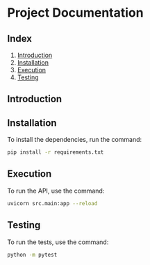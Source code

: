 # Project Documentation

## Index
1. [Introduction](#introduction)
2. [Installation](#installation)
3. [Execution](#execution)
4. [Testing](#testing)

## Introduction

## Installation
To install the dependencies, run the command:
```bash
pip install -r requirements.txt
```

## Execution
To run the API, use the command:
```bash
uvicorn src.main:app --reload
```

## Testing
To run the tests, use the command:
```bash
python -m pytest
